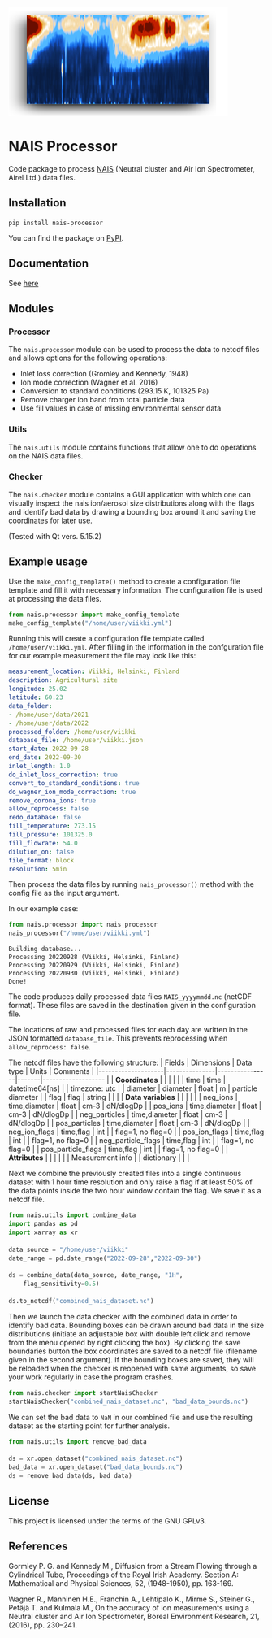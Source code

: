 ![logo](https://github.com/jlpl/nais-processor/blob/master/docs/_static/logo.png?raw=true)

# NAIS Processor
Code package to process [NAIS](https://www.airel.ee/products/nais/) (Neutral cluster and Air Ion Spectrometer, Airel Ltd.) data files.

## Installation
```shell
pip install nais-processor
```
You can find the package on [PyPI](https://pypi.org/project/nais-processor/).

## Documentation
See [here](https://jlpl.github.io/nais-processor/)

## Modules

### Processor
The `nais.processor` module can be used to process the data to netcdf files and allows options for the following operations:

* Inlet loss correction (Gromley and Kennedy, 1948)
* Ion mode correction (Wagner et al. 2016)
* Conversion to standard conditions (293.15 K, 101325 Pa)
* Remove charger ion band from total particle data
* Use fill values in case of missing environmental sensor data

### Utils
The `nais.utils` module contains functions that allow one to do operations on the NAIS data files.

### Checker
The `nais.checker` module contains a GUI application with which one can visually inspect the nais ion/aerosol size distributions along with the flags and identify bad data by drawing a bounding box around it and saving the coordinates for later use.

(Tested with Qt vers. 5.15.2)

## Example usage
Use the `make_config_template()` method to create a configuration file template and fill it with necessary information. The configuration file is used at processing the data files.
```python
from nais.processor import make_config_template
make_config_template("/home/user/viikki.yml")
```
Running this will create a configuration file template called `/home/user/viikki.yml`. After filling in the information in the confguration file for our example measurement the file may look like this:
```yaml
measurement_location: Viikki, Helsinki, Finland
description: Agricultural site
longitude: 25.02
latitude: 60.23
data_folder:
- /home/user/data/2021
- /home/user/data/2022
processed_folder: /home/user/viikki
database_file: /home/user/viikki.json
start_date: 2022-09-28
end_date: 2022-09-30
inlet_length: 1.0
do_inlet_loss_correction: true
convert_to_standard_conditions: true
do_wagner_ion_mode_correction: true
remove_corona_ions: true
allow_reprocess: false
redo_database: false
fill_temperature: 273.15
fill_pressure: 101325.0
fill_flowrate: 54.0
dilution_on: false
file_format: block
resolution: 5min 
```
Then process the data files by running `nais_processor()` method with the config file as the input argument.

In our example case:
```python
from nais.processor import nais_processor
nais_processor("/home/user/viikki.yml")
```
```
Building database...
Processing 20220928 (Viikki, Helsinki, Finland)
Processing 20220929 (Viikki, Helsinki, Finland)
Processing 20220930 (Viikki, Helsinki, Finland)
Done!
```
The code produces daily processed data files `NAIS_yyyymmdd.nc` (netCDF format). These files are saved in the destination given in the configuration file.

The locations of raw and processed files for each day are written in the JSON formatted `database_file`. This prevents reprocessing when `allow_reprocess: false`.

The netcdf files have the following structure:
| Fields             | Dimensions    | Data type      | Units | Comments           |
|--------------------|---------------|----------------|-------|------------------- |
| **Coordinates**    |               |                |       |                    |
| time               | time          | datetime64[ns] |       | timezone: utc      |
| diameter           | diameter      | float          | m     | particle diameter  |
| flag               | flag          | string         |       |                    |
| **Data variables** |               |                |       |                    |
| neg_ions           | time,diameter | float          | cm-3  | dN/dlogDp          |
| pos_ions           | time,diameter | float          | cm-3  | dN/dlogDp          |
| neg_particles      | time,diameter | float          | cm-3  | dN/dlogDp          |
| pos_particles      | time,diameter | float          | cm-3  | dN/dlogDp          |
| neg_ion_flags      | time,flag     | int            |       | flag=1, no flag=0  |
| pos_ion_flags      | time,flag     | int            |       | flag=1, no flag=0  |
| neg_particle_flags | time,flag     | int            |       | flag=1, no flag=0  |
| pos_particle_flags | time,flag     | int            |       | flag=1, no flag=0  |
| **Attributes**     |               |                |       |                    |
| Measurement info   |               | dictionary     |       |                    |

Next we combine the previously created files into a single continuous dataset with 1 hour time resolution and only raise a flag if at least 50% of the data points inside the two hour window contain the flag. We save it as a netcdf file.
```python
from nais.utils import combine_data
import pandas as pd
import xarray as xr

data_source = "/home/user/viikki"
date_range = pd.date_range("2022-09-28","2022-09-30")

ds = combine_data(data_source, date_range, "1H",
    flag_sensitivity=0.5)

ds.to_netcdf("combined_nais_dataset.nc")
```
Then we launch the data checker with the combined data in order to identify bad data. Bounding boxes can be drawn around bad data in the size distributions (initiate an adjustable box with double left click and remove from the menu opened by right clicking the box). By clicking the save boundaries button the box coordinates are saved to a netcdf file (filename given in the second argument). If the bounding boxes are saved, they will be reloaded when the checker is reopened with same arguments, so save your work regularly in case the program crashes.
```python
from nais.checker import startNaisChecker
startNaisChecker("combined_nais_dataset.nc", "bad_data_bounds.nc")
```
We can set the bad data to `NaN` in our combined file and use the resulting dataset as the starting point for further analysis.
```python
from nais.utils import remove_bad_data

ds = xr.open_dataset("combined_nais_dataset.nc")
bad_data = xr.open_dataset("bad_data_bounds.nc")
ds = remove_bad_data(ds, bad_data)
```

## License
This project is licensed under the terms of the GNU GPLv3.

## References
Gormley P. G. and Kennedy M., Diffusion from a Stream Flowing through a Cylindrical Tube, Proceedings of the Royal Irish Academy. Section A: Mathematical and Physical Sciences, 52, (1948-1950), pp. 163-169.

Wagner R., Manninen H.E., Franchin A., Lehtipalo K., Mirme S., Steiner G., Petäjä T. and Kulmala M., On the accuracy of ion measurements using a Neutral cluster and Air Ion Spectrometer, Boreal Environment Research, 21, (2016), pp. 230–241.

